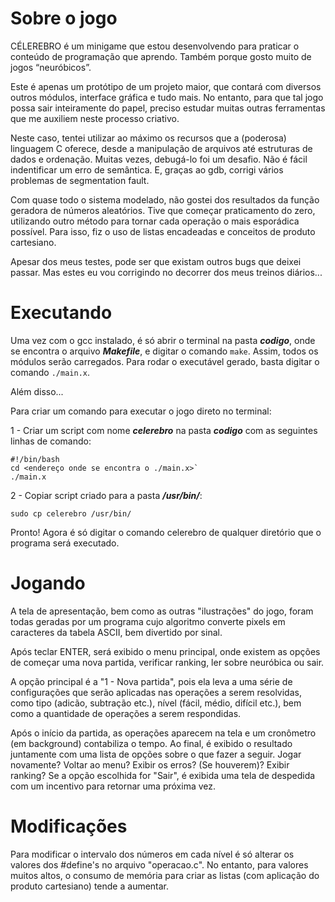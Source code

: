 # Sobre o jogo

CÉLEREBRO é um minigame que estou desenvolvendo para praticar o conteúdo de programação que aprendo. Também porque gosto muito de jogos “neuróbicos”.

Este é apenas um protótipo de um projeto maior, que contará com diversos outros módulos, interface gráfica e tudo mais. No entanto, para que tal jogo possa sair inteiramente do papel, preciso estudar muitas outras ferramentas que me auxiliem neste processo criativo.

Neste caso, tentei utilizar ao máximo os recursos que a (poderosa) linguagem C oferece, desde a manipulação de arquivos até estruturas de dados e ordenação. Muitas vezes, debugá-lo foi um desafio. Não é fácil indentificar um erro de semântica. E, graças ao gdb, corrigi vários problemas de segmentation fault.

Com quase todo o sistema modelado, não gostei dos resultados da função geradora de números aleatórios. Tive que começar praticamento do zero, utilizando outro método para tornar cada operação o mais esporádica possível. Para isso, fiz o uso de listas encadeadas e conceitos de produto cartesiano.

Apesar dos meus testes, pode ser que existam outros bugs que deixei passar. Mas estes eu vou corrigindo no decorrer dos meus treinos diários...

# Executando

Uma vez com o gcc instalado, é só abrir o terminal na pasta ***codigo***, onde se encontra o arquivo ***Makefile***, e digitar o comando `make`. Assim, todos os módulos serão carregados. Para rodar o executável gerado, basta digitar o comando `./main.x`.

Além disso...

Para criar um comando para executar o jogo direto no terminal:

1 - Criar um script com nome ***celerebro*** na pasta ***codigo*** com as seguintes linhas de comando:

```
#!/bin/bash
cd <endereço onde se encontra o ./main.x>`
./main.x
```

2 - Copiar script criado para a pasta ***/usr/bin/***:

```
sudo cp celerebro /usr/bin/
```

Pronto! Agora é só digitar o comando celerebro de qualquer diretório que o programa será executado.

# Jogando

A tela de apresentação, bem como as outras "ilustrações" do jogo, foram todas geradas por um programa cujo algoritmo converte pixels em caracteres da tabela ASCII, bem divertido por sinal.

Após teclar ENTER, será exibido o menu principal, onde existem as opções de começar uma nova partida, verificar ranking, ler sobre neuróbica ou sair.

A opção principal é a "1 - Nova partida", pois ela leva a uma série de configurações que serão aplicadas nas operações a serem resolvidas, como tipo (adicão, subtração etc.), nível (fácil, médio, difícil etc.), bem como a quantidade de operações a serem respondidas. 

Após o início da partida, as operações aparecem na tela e um cronômetro (em background) contabiliza o tempo. Ao final, é exibido o resultado juntamente com uma lista de opções sobre o que fazer a seguir. Jogar novamente? Voltar ao menu? Exibir os erros? (Se houverem)? Exibir ranking? Se a opção escolhida for "Sair", é exibida uma tela de despedida com um incentivo para retornar uma próxima vez.

# Modificações

Para modificar o intervalo dos números em cada nível é só alterar os valores dos #define's no arquivo "operacao.c". No entanto, para valores muitos altos, o consumo de memória para criar as listas (com aplicação do produto cartesiano) tende a aumentar.
